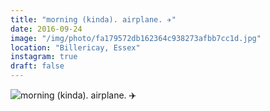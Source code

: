 ```yaml
---
title: "morning (kinda). airplane. ✈️"
date: 2016-09-24
image: "/img/photo/fa179572db162364c938273afbb7cc1d.jpg"
location: "Billericay, Essex"
instagram: true
draft: false
---
```


![morning (kinda). airplane. ✈️](/img/photo/fa179572db162364c938273afbb7cc1d.jpg)
